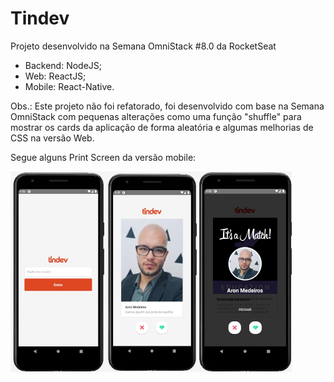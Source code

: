 # Tindev

Projeto desenvolvido na Semana OmniStack #8.0 da RocketSeat


- Backend: NodeJS;
- Web: ReactJS;
- Mobile: React-Native.

Obs.: Este projeto não foi refatorado, foi desenvolvido com base na Semana OmniStack com pequenas alterações como uma função "shuffle" para mostrar os cards da aplicação de forma aleatória e algumas melhorias de CSS na versão Web.

Segue alguns Print Screen da versão mobile:

<div style="display: flex; flex-wrap: wrap;">
  <img src="https://github.com/aronmedeiros/Semana-OminStack-8.0/blob/main/telas/mobile01.jpg" width="150">
  <img src="https://github.com/aronmedeiros/Semana-OminStack-8.0/blob/main/telas/mobile02.jpg" width="150">
  <img src="https://github.com/aronmedeiros/Semana-OminStack-8.0/blob/main/telas/mobile03.jpg" width="150">
</div>
